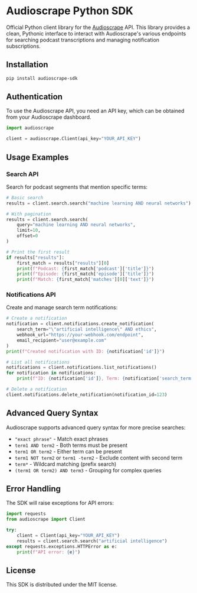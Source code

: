 # Audioscrape Python SDK

Official Python client library for the [Audioscrape](https://www.audioscrape.com) API. This library provides a clean, Pythonic interface to interact with Audioscrape's various endpoints for searching podcast transcriptions and managing notification subscriptions.

## Installation

```bash
pip install audioscrape-sdk
```

## Authentication

To use the Audioscrape API, you need an API key, which can be obtained from your Audioscrape dashboard.

```python
import audioscrape

client = audioscrape.Client(api_key="YOUR_API_KEY")
```

## Usage Examples

### Search API

Search for podcast segments that mention specific terms:

```python
# Basic search
results = client.search.search("machine learning AND neural networks")

# With pagination
results = client.search.search(
    query="machine learning AND neural networks", 
    limit=10, 
    offset=0
)

# Print the first result
if results["results"]:
    first_match = results["results"][0]
    print(f"Podcast: {first_match['podcast']['title']}")
    print(f"Episode: {first_match['episode']['title']}")
    print(f"Match: {first_match['matches'][0]['text']}")
```

### Notifications API

Create and manage search term notifications:

```python
# Create a notification
notification = client.notifications.create_notification(
    search_term="\"artificial intelligence\" AND ethics",
    webhook_url="https://your-webhook.com/endpoint",
    email_recipient="user@example.com"
)
print(f"Created notification with ID: {notification['id']}")

# List all notifications
notifications = client.notifications.list_notifications()
for notification in notifications:
    print(f"ID: {notification['id']}, Term: {notification['search_term']}")

# Delete a notification
client.notifications.delete_notification(notification_id=123)
```

## Advanced Query Syntax

Audioscrape supports advanced query syntax for more precise searches:

- `"exact phrase"` - Match exact phrases
- `term1 AND term2` - Both terms must be present
- `term1 OR term2` - Either term can be present
- `term1 NOT term2` or `term1 -term2` - Exclude content with second term
- `term*` - Wildcard matching (prefix search)
- `(term1 OR term2) AND term3` - Grouping for complex queries

## Error Handling

The SDK will raise exceptions for API errors:

```python
import requests
from audioscrape import Client

try:
    client = Client(api_key="YOUR_API_KEY")
    results = client.search.search("artificial intelligence")
except requests.exceptions.HTTPError as e:
    print(f"API error: {e}")
```

## License

This SDK is distributed under the MIT license.
